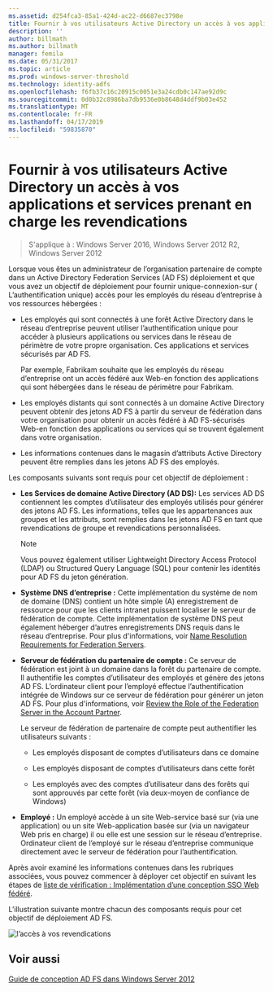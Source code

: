 ```yaml
---
ms.assetid: d254fca3-85a1-424d-ac22-d6687ec3798e
title: Fournir à vos utilisateurs Active Directory un accès à vos applications et services prenant en charge les revendications
description: ''
author: billmath
ms.author: billmath
manager: femila
ms.date: 05/31/2017
ms.topic: article
ms.prod: windows-server-threshold
ms.technology: identity-adfs
ms.openlocfilehash: f6fb37c16c20915c0051e3a24cdb0c147ae92d9c
ms.sourcegitcommit: 0d0b32c8986ba7db9536e0b8648d4ddf9b03e452
ms.translationtype: MT
ms.contentlocale: fr-FR
ms.lasthandoff: 04/17/2019
ms.locfileid: "59835870"
---
```

# <a name="provide-your-active-directory-users-access-to-your-claims-aware-applications-and-services"></a>Fournir à vos utilisateurs Active Directory un accès à vos applications et services prenant en charge les revendications

>S'applique à : Windows Server 2016, Windows Server 2012 R2, Windows Server 2012

Lorsque vous êtes un administrateur de l’organisation partenaire de compte dans un Active Directory Federation Services \(AD FS\) déploiement et que vous avez un objectif de déploiement pour fournir unique\-connexion\-sur \( L’authentification unique\) accès pour les employés du réseau d’entreprise à vos ressources hébergées :  
  
-   Les employés qui sont connectés à une forêt Active Directory dans le réseau d’entreprise peuvent utiliser l’authentification unique pour accéder à plusieurs applications ou services dans le réseau de périmètre de votre propre organisation. Ces applications et services sécurisés par AD FS.  
  
    Par exemple, Fabrikam souhaite que les employés du réseau d’entreprise ont un accès fédéré aux Web\-en fonction des applications qui sont hébergées dans le réseau de périmètre pour Fabrikam.  
  
-   Les employés distants qui sont connectés à un domaine Active Directory peuvent obtenir des jetons AD FS à partir du serveur de fédération dans votre organisation pour obtenir un accès fédéré à AD FS\-sécurisés Web\-en fonction des applications ou services qui se trouvent également dans votre organisation.  
  
-   Les informations contenues dans le magasin d’attributs Active Directory peuvent être remplies dans les jetons AD FS des employés.  
  
Les composants suivants sont requis pour cet objectif de déploiement :  
  
-   **Les Services de domaine Active Directory \(AD DS\):** Les services AD DS contiennent les comptes d’utilisateur des employés utilisés pour générer des jetons AD FS. Les informations, telles que les appartenances aux groupes et les attributs, sont remplies dans les jetons AD FS en tant que revendications de groupe et revendications personnalisées.  
  
    > [!NOTE]  
    > Vous pouvez également utiliser Lightweight Directory Access Protocol \(LDAP\) ou Structured Query Language \(SQL\) pour contenir les identités pour AD FS du jeton génération.  
  
-   **Système DNS d’entreprise :** Cette implémentation du système de nom de domaine \(DNS\) contient un hôte simple \(A\) enregistrement de ressource pour que les clients intranet puissent localiser le serveur de fédération de compte. Cette implémentation de système DNS peut également héberger d’autres enregistrements DNS requis dans le réseau d’entreprise. Pour plus d'informations, voir [Name Resolution Requirements for Federation Servers](Name-Resolution-Requirements-for-Federation-Servers.md).  
  
-   **Serveur de fédération du partenaire de compte :** Ce serveur de fédération est joint à un domaine dans la forêt du partenaire de compte. Il authentifie les comptes d’utilisateur des employés et génère des jetons AD FS. L’ordinateur client pour l’employé effectue l’authentification intégrée de Windows sur ce serveur de fédération pour générer un jeton AD FS. Pour plus d'informations, voir [Review the Role of the Federation Server in the Account Partner](Review-the-Role-of-the-Federation-Server-in-the-Account-Partner.md).  
  
    Le serveur de fédération de partenaire de compte peut authentifier les utilisateurs suivants :  
  
    -   Les employés disposant de comptes d’utilisateurs dans ce domaine  
  
    -   Les employés disposant de comptes d’utilisateurs dans cette forêt  
  
    -   Les employés avec des comptes d’utilisateur dans des forêts qui sont approuvés par cette forêt \(via deux\-moyen de confiance de Windows\)  
  
-   **Employé :** Un employé accède à un site Web\-service basé sur \(via une application\) ou un site Web\-application basée sur \(via un navigateur Web pris en charge\) il ou elle est une session sur le réseau d’entreprise. Ordinateur client de l’employé sur le réseau d’entreprise communique directement avec le serveur de fédération pour l’authentification.  
  
Après avoir examiné les informations contenues dans les rubriques associées, vous pouvez commencer à déployer cet objectif en suivant les étapes de [liste de vérification : Implémentation d’une conception SSO Web fédéré](../../ad-fs/deployment/Checklist--Implementing-a-Federated-Web-SSO-Design.md).  
  
L’illustration suivante montre chacun des composants requis pour cet objectif de déploiement AD FS.  
  
![l’accès à vos revendications](media/31394ea8-fecb-4372-ac3f-cc3cf566ffc9.gif)  
  
## <a name="see-also"></a>Voir aussi
[Guide de conception AD FS dans Windows Server 2012](AD-FS-Design-Guide-in-Windows-Server-2012.md)

